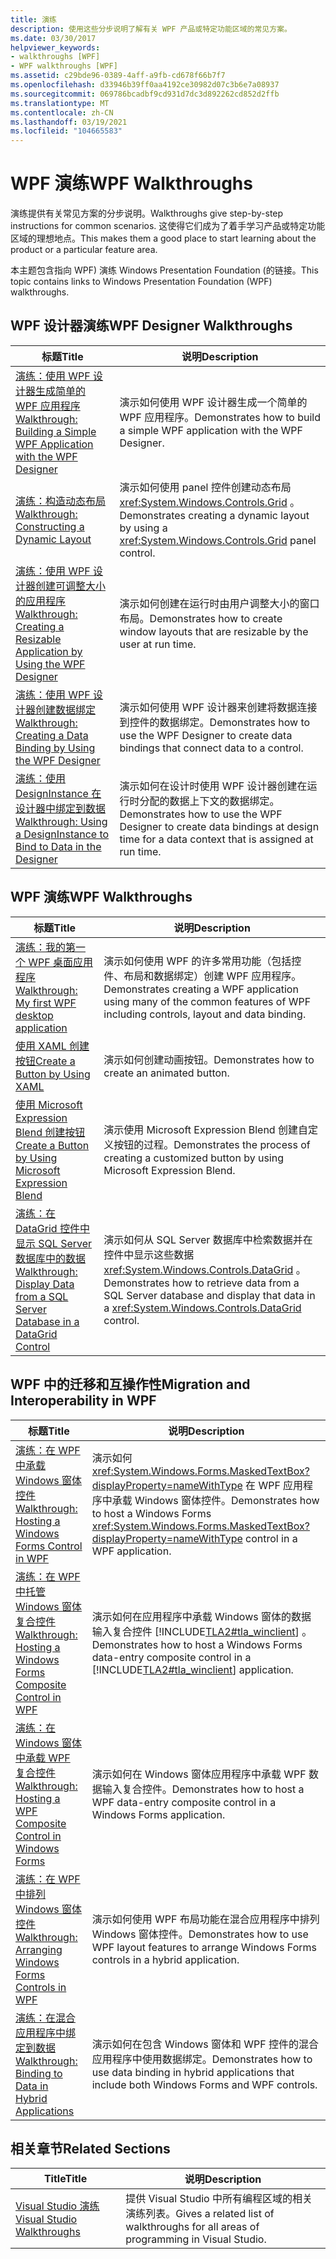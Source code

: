 ```yaml
---
title: 演练
description: 使用这些分步说明了解有关 WPF 产品或特定功能区域的常见方案。
ms.date: 03/30/2017
helpviewer_keywords:
- walkthroughs [WPF]
- WPF walkthroughs [WPF]
ms.assetid: c29bde96-0389-4aff-a9fb-cd678f66b7f7
ms.openlocfilehash: d33946b39ff0aa4192ce30982d07c3b6e7a08937
ms.sourcegitcommit: 069786bcadbf9cd931d7dc3d892262cd852d2ffb
ms.translationtype: MT
ms.contentlocale: zh-CN
ms.lasthandoff: 03/19/2021
ms.locfileid: "104665583"
---
```

# <a name="wpf-walkthroughs"></a><span data-ttu-id="80b55-103">WPF 演练</span><span class="sxs-lookup"><span data-stu-id="80b55-103">WPF Walkthroughs</span></span>

<span data-ttu-id="80b55-104">演练提供有关常见方案的分步说明。</span><span class="sxs-lookup"><span data-stu-id="80b55-104">Walkthroughs give step-by-step instructions for common scenarios.</span></span> <span data-ttu-id="80b55-105">这使得它们成为了着手学习产品或特定功能区域的理想地点。</span><span class="sxs-lookup"><span data-stu-id="80b55-105">This makes them a good place to start learning about the product or a particular feature area.</span></span>

 <span data-ttu-id="80b55-106">本主题包含指向 WPF) 演练 Windows Presentation Foundation (的链接。</span><span class="sxs-lookup"><span data-stu-id="80b55-106">This topic contains links to Windows Presentation Foundation (WPF) walkthroughs.</span></span>

## <a name="wpf-designer-walkthroughs"></a><span data-ttu-id="80b55-107">WPF 设计器演练</span><span class="sxs-lookup"><span data-stu-id="80b55-107">WPF Designer Walkthroughs</span></span>

|<span data-ttu-id="80b55-108">标题</span><span class="sxs-lookup"><span data-stu-id="80b55-108">Title</span></span>|<span data-ttu-id="80b55-109">说明</span><span class="sxs-lookup"><span data-stu-id="80b55-109">Description</span></span>|
|-----------|-----------------|
|<span data-ttu-id="80b55-110">[演练：使用 WPF 设计器生成简单的 WPF 应用程序](/previous-versions/visualstudio/visual-studio-2010/bb546972(v=vs.100))</span><span class="sxs-lookup"><span data-stu-id="80b55-110">[Walkthrough: Building a Simple WPF Application with the WPF Designer](/previous-versions/visualstudio/visual-studio-2010/bb546972(v=vs.100))</span></span>|<span data-ttu-id="80b55-111">演示如何使用 WPF 设计器生成一个简单的 WPF 应用程序。</span><span class="sxs-lookup"><span data-stu-id="80b55-111">Demonstrates how to build a simple WPF application with the WPF Designer.</span></span>|
|<span data-ttu-id="80b55-112">[演练：构造动态布局](/previous-versions/visualstudio/visual-studio-2010/bb514519(v=vs.100))</span><span class="sxs-lookup"><span data-stu-id="80b55-112">[Walkthrough: Constructing a Dynamic Layout](/previous-versions/visualstudio/visual-studio-2010/bb514519(v=vs.100))</span></span>|<span data-ttu-id="80b55-113">演示如何使用 panel 控件创建动态布局 <xref:System.Windows.Controls.Grid> 。</span><span class="sxs-lookup"><span data-stu-id="80b55-113">Demonstrates creating a dynamic layout by using a <xref:System.Windows.Controls.Grid> panel control.</span></span>|
|<span data-ttu-id="80b55-114">[演练：使用 WPF 设计器创建可调整大小的应用程序](/previous-versions/visualstudio/visual-studio-2010/bb546954(v=vs.100))</span><span class="sxs-lookup"><span data-stu-id="80b55-114">[Walkthrough: Creating a Resizable Application by Using the WPF Designer](/previous-versions/visualstudio/visual-studio-2010/bb546954(v=vs.100))</span></span>|<span data-ttu-id="80b55-115">演示如何创建在运行时由用户调整大小的窗口布局。</span><span class="sxs-lookup"><span data-stu-id="80b55-115">Demonstrates how to create window layouts that are resizable by the user at run time.</span></span>|
|<span data-ttu-id="80b55-116">[演练：使用 WPF 设计器创建数据绑定](/previous-versions/visualstudio/visual-studio-2010/dd434207(v=vs.100))</span><span class="sxs-lookup"><span data-stu-id="80b55-116">[Walkthrough: Creating a Data Binding by Using the WPF Designer](/previous-versions/visualstudio/visual-studio-2010/dd434207(v=vs.100))</span></span>|<span data-ttu-id="80b55-117">演示如何使用 WPF 设计器来创建将数据连接到控件的数据绑定。</span><span class="sxs-lookup"><span data-stu-id="80b55-117">Demonstrates how to use the WPF Designer to create data bindings that connect data to a control.</span></span>|
|<span data-ttu-id="80b55-118">[演练：使用 DesignInstance 在设计器中绑定到数据](/previous-versions/visualstudio/visual-studio-2010/dd490796(v=vs.100))</span><span class="sxs-lookup"><span data-stu-id="80b55-118">[Walkthrough: Using a DesignInstance to Bind to Data in the Designer](/previous-versions/visualstudio/visual-studio-2010/dd490796(v=vs.100))</span></span>|<span data-ttu-id="80b55-119">演示如何在设计时使用 WPF 设计器创建在运行时分配的数据上下文的数据绑定。</span><span class="sxs-lookup"><span data-stu-id="80b55-119">Demonstrates how to use the WPF Designer to create data bindings at design time for a data context that is assigned at run time.</span></span>|

## <a name="wpf-walkthroughs"></a><span data-ttu-id="80b55-120">WPF 演练</span><span class="sxs-lookup"><span data-stu-id="80b55-120">WPF Walkthroughs</span></span>

|<span data-ttu-id="80b55-121">标题</span><span class="sxs-lookup"><span data-stu-id="80b55-121">Title</span></span>|<span data-ttu-id="80b55-122">说明</span><span class="sxs-lookup"><span data-stu-id="80b55-122">Description</span></span>|
|-----------|-----------------|
|[<span data-ttu-id="80b55-123">演练：我的第一个 WPF 桌面应用程序</span><span class="sxs-lookup"><span data-stu-id="80b55-123">Walkthrough: My first WPF desktop application</span></span>](walkthrough-my-first-wpf-desktop-application.md)|<span data-ttu-id="80b55-124">演示如何使用 WPF 的许多常用功能（包括控件、布局和数据绑定）创建 WPF 应用程序。</span><span class="sxs-lookup"><span data-stu-id="80b55-124">Demonstrates creating a WPF application using many of the common features of WPF including controls, layout and data binding.</span></span>|
|[<span data-ttu-id="80b55-125">使用 XAML 创建按钮</span><span class="sxs-lookup"><span data-stu-id="80b55-125">Create a Button by Using XAML</span></span>](../controls/walkthrough-create-a-button-by-using-xaml.md)|<span data-ttu-id="80b55-126">演示如何创建动画按钮。</span><span class="sxs-lookup"><span data-stu-id="80b55-126">Demonstrates how to create an animated button.</span></span>|
|[<span data-ttu-id="80b55-127">使用 Microsoft Expression Blend 创建按钮</span><span class="sxs-lookup"><span data-stu-id="80b55-127">Create a Button by Using Microsoft Expression Blend</span></span>](../controls/walkthrough-create-a-button-by-using-microsoft-expression-blend.md)|<span data-ttu-id="80b55-128">演示使用 Microsoft Expression Blend 创建自定义按钮的过程。</span><span class="sxs-lookup"><span data-stu-id="80b55-128">Demonstrates the process of creating a customized button by using Microsoft Expression Blend.</span></span>|
|[<span data-ttu-id="80b55-129">演练：在 DataGrid 控件中显示 SQL Server 数据库中的数据</span><span class="sxs-lookup"><span data-stu-id="80b55-129">Walkthrough: Display Data from a SQL Server Database in a DataGrid Control</span></span>](../controls/walkthrough-display-data-from-a-sql-server-database-in-a-datagrid-control.md)|<span data-ttu-id="80b55-130">演示如何从 SQL Server 数据库中检索数据并在控件中显示这些数据 <xref:System.Windows.Controls.DataGrid> 。</span><span class="sxs-lookup"><span data-stu-id="80b55-130">Demonstrates how to retrieve data from a SQL Server database and display that data in a <xref:System.Windows.Controls.DataGrid> control.</span></span>|

## <a name="migration-and-interoperability-in-wpf"></a><span data-ttu-id="80b55-131">WPF 中的迁移和互操作性</span><span class="sxs-lookup"><span data-stu-id="80b55-131">Migration and Interoperability in WPF</span></span>

|<span data-ttu-id="80b55-132">标题</span><span class="sxs-lookup"><span data-stu-id="80b55-132">Title</span></span>|<span data-ttu-id="80b55-133">说明</span><span class="sxs-lookup"><span data-stu-id="80b55-133">Description</span></span>|
|-----------|-----------------|
|[<span data-ttu-id="80b55-134">演练：在 WPF 中承载 Windows 窗体控件</span><span class="sxs-lookup"><span data-stu-id="80b55-134">Walkthrough: Hosting a Windows Forms Control in WPF</span></span>](../advanced/walkthrough-hosting-a-windows-forms-control-in-wpf.md)|<span data-ttu-id="80b55-135">演示如何 <xref:System.Windows.Forms.MaskedTextBox?displayProperty=nameWithType> 在 WPF 应用程序中承载 Windows 窗体控件。</span><span class="sxs-lookup"><span data-stu-id="80b55-135">Demonstrates how to host a Windows Forms <xref:System.Windows.Forms.MaskedTextBox?displayProperty=nameWithType> control in a WPF application.</span></span>|
|[<span data-ttu-id="80b55-136">演练：在 WPF 中托管 Windows 窗体复合控件</span><span class="sxs-lookup"><span data-stu-id="80b55-136">Walkthrough: Hosting a Windows Forms Composite Control in WPF</span></span>](../advanced/walkthrough-hosting-a-windows-forms-composite-control-in-wpf.md)|<span data-ttu-id="80b55-137">演示如何在应用程序中承载 Windows 窗体的数据输入复合控件 [!INCLUDE[TLA2#tla_winclient](../../../includes/tla2sharptla-winclient-md.md)] 。</span><span class="sxs-lookup"><span data-stu-id="80b55-137">Demonstrates how to host a Windows Forms data-entry composite control in a [!INCLUDE[TLA2#tla_winclient](../../../includes/tla2sharptla-winclient-md.md)] application.</span></span>|
|[<span data-ttu-id="80b55-138">演练：在 Windows 窗体中承载 WPF 复合控件</span><span class="sxs-lookup"><span data-stu-id="80b55-138">Walkthrough: Hosting a WPF Composite Control in Windows Forms</span></span>](../advanced/walkthrough-hosting-a-wpf-composite-control-in-windows-forms.md)|<span data-ttu-id="80b55-139">演示如何在 Windows 窗体应用程序中承载 WPF 数据输入复合控件。</span><span class="sxs-lookup"><span data-stu-id="80b55-139">Demonstrates how to host a WPF data-entry composite control in a Windows Forms application.</span></span>|
|[<span data-ttu-id="80b55-140">演练：在 WPF 中排列 Windows 窗体控件</span><span class="sxs-lookup"><span data-stu-id="80b55-140">Walkthrough: Arranging Windows Forms Controls in WPF</span></span>](../advanced/walkthrough-arranging-windows-forms-controls-in-wpf.md)|<span data-ttu-id="80b55-141">演示如何使用 WPF 布局功能在混合应用程序中排列 Windows 窗体控件。</span><span class="sxs-lookup"><span data-stu-id="80b55-141">Demonstrates how to use WPF layout features to arrange Windows Forms controls in a hybrid application.</span></span>|
|[<span data-ttu-id="80b55-142">演练：在混合应用程序中绑定到数据</span><span class="sxs-lookup"><span data-stu-id="80b55-142">Walkthrough: Binding to Data in Hybrid Applications</span></span>](../advanced/walkthrough-binding-to-data-in-hybrid-applications.md)|<span data-ttu-id="80b55-143">演示如何在包含 Windows 窗体和 WPF 控件的混合应用程序中使用数据绑定。</span><span class="sxs-lookup"><span data-stu-id="80b55-143">Demonstrates how to use data binding in hybrid applications that include both Windows Forms and WPF controls.</span></span>|

## <a name="related-sections"></a><span data-ttu-id="80b55-144">相关章节</span><span class="sxs-lookup"><span data-stu-id="80b55-144">Related Sections</span></span>

|<span data-ttu-id="80b55-145">Title</span><span class="sxs-lookup"><span data-stu-id="80b55-145">Title</span></span>|<span data-ttu-id="80b55-146">说明</span><span class="sxs-lookup"><span data-stu-id="80b55-146">Description</span></span>|
|-----------|-----------------|
|<span data-ttu-id="80b55-147">[Visual Studio 演练](/previous-versions/visualstudio/visual-studio-2010/szatc41e(v=vs.100))</span><span class="sxs-lookup"><span data-stu-id="80b55-147">[Visual Studio Walkthroughs](/previous-versions/visualstudio/visual-studio-2010/szatc41e(v=vs.100))</span></span>|<span data-ttu-id="80b55-148">提供 Visual Studio 中所有编程区域的相关演练列表。</span><span class="sxs-lookup"><span data-stu-id="80b55-148">Gives a related list of walkthroughs for all areas of programming in Visual Studio.</span></span>|
